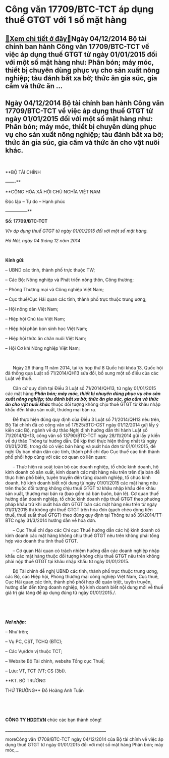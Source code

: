 Công văn 17709/BTC-TCT áp dụng thuế GTGT với 1 số mặt hàng
=================================================================

[:gift:Xem chi tiết ở đây:gift:](https://hddtvn.com/cong-van-17709-btc-tct-ap-du%cc%a3ng-thue-gtgt-voi-1-so-ma%cc%a3t-hang/)Ngày 04/12/2014 Bộ tài chính ban hành Công văn 17709/BTC-TCT về việc áp dụng thuế GTGT từ ngày 01/01/2015 đối với một số mặt hàng như: Phân bón; máy móc, thiết bị chuyên dùng phục vụ cho sản xuất nông nghiệp; tàu đánh bắt xa bờ; thức ăn gia súc, gia cầm và thức ăn …
----------------------------------------------------------------------------------------------------------------------------------------------------------------------------------------------------------------------------------------------------------------------------------



Ngày 04/12/2014 Bộ tài chính ban hành Công văn 17709/BTC-TCT về việc áp dụng thuế GTGT từ ngày 01/01/2015 đối với một số mặt hàng như: Phân bón; máy móc, thiết bị chuyên dùng phục vụ cho sản xuất nông nghiệp; tàu đánh bắt xa bờ; thức ăn gia súc, gia cầm và thức ăn cho vật nuôi khác.
-----------------------------------------------------------------------------------------------------------------------------------------------------------------------------------------------------------------------------------------------------------------------------------------------------



 






**BỘ TÀI CHÍNH  

 ——-**

**CỘNG HÒA XÃ HỘI CHỦ NGHĨA VIỆT NAM  

 Độc lập – Tự do – Hạnh phúc  

 —————**



**Số: 17709/BTC-TCT**  

*V/v áp dụng thuế GTGT từ ngày 01/01/2015 đối với một số mặt hàng.*

*Hà Nội, ngày 04 tháng 12 năm 2014*



 






**Kính gửi:**

– UBND các tỉnh, thành phố trực thuộc TW;  

 – Các Bộ: Nông nghiệp và Phát triển nông thôn, Công thương;  

 – Phòng Thương mại và Công nghiệp Việt Nam;  

 – Cục thuế/Cục Hải quan các tỉnh, thành phố trực thuộc trung ương;  

 – Hội nông dân Việt Nam;  

 – Hiệp hội Chủ tàu Việt Nam;  

 – Hiệp hội phân bón sinh học Việt Nam;  

 – Hiệp hội thức ăn chăn nuôi Việt Nam;  

 – Hội Cơ khí Nông nghiệp Việt Nam;



   

      Ngày 26 tháng 11 năm 2014, tại kỳ họp thứ 8 Quốc hội khóa 13, Quốc hội đã thông qua Luật số 71/2014/QH13 sửa đổi, bổ sung một số điều của các Luật về thuế.


      Căn cứ quy định tại Điều 3 Luật số 71/2014/QH13, từ ngày 01/01/2015 các mặt hàng:***Phân bón; máy móc, thiết bị chuyên dùng phục vụ cho sản xuất nông nghiệp; tàu đánh bắt xa bờ; thức ăn gia súc, gia cầm và thức ăn cho vật nuôi khác*** thuộc đối tượng không chịu thuế GTGT từ khâu nhập khẩu đến khâu sản xuất, thương mại bán ra.


      Để thực hiện đúng quy định của Điều 3 Luật số 71/2014/QH13 nêu trên, Bộ Tài chính đã có công văn số 17525/BTC-CST ngày 01/12/2014 gửi lấy ý kiến các Bộ, ngành về dự thảo Nghị định hướng dẫn thi hành Luật số 71/2014/QH13, công văn số 13790/BTC-TCT ngày 28/11/2014 gửi lấy ý kiến về dự thảo Thông tư hướng dẫn. Để kịp thời thực hiện thống nhất từ ngày 01/01/2015, trong đó có việc bán hàng và xuất hóa đơn từ 01/01/2015, đề nghị Ủy ban nhân dân các tỉnh, thành phố chỉ đạo Cục thuế các tỉnh thành phố phối hợp cùng với các cơ quan có liên quan:


      – Thực hiện rà soát toàn bộ các doanh nghiệp, tổ chức kinh doanh, hộ kinh doanh có sản xuất, kinh doanh các mặt hàng nêu trên trên địa bàn để thực hiện phổ biến, tuyên truyền đến từng doanh nghiệp, tổ chức kinh doanh, hộ kinh doanh biết nội dung từ ngày 01/01/2015 các mặt hàng nêu trên thuộc đối tượng không chịu thuế GTGT từ khâu nhập khẩu đến khâu sản xuất, thương mại bán ra (bao gồm cả bán buôn, bán lẻ). Cơ quan thuế hướng dẫn doanh nghiệp, tổ chức kinh doanh nộp thuế GTGT theo phương pháp khấu trừ khi xuất hóa đơn GTGT bán các mặt hàng nêu trên từ ngày 01/01/2015 thì không ghi thuế GTGT trên hóa đơn (gạch chéo dòng tiền thuế, thuế suất thuế GTGT) theo đúng quy định tại Thông tư số 39/2014/TT-BTC ngày 31/3/2014 hướng dẫn về hóa đơn.


      – Cục Thuế chỉ đạo các Chi cục Thuế hướng dẫn các hộ kinh doanh có kinh doanh các mặt hàng không chịu thuế GTGT nêu trên không phải tổng hợp vào doanh thu tính thuế GTGT.


      – Cơ quan Hải quan có trách nhiệm hướng dẫn các doanh nghiệp nhập khẩu các mặt hàng thuộc đối tượng không chịu thuế GTGT nêu trên không phải nộp thuế GTGT tại khâu nhập khẩu từ ngày 01/01/2015.


      Bộ Tài chính đề nghị UBND các tỉnh, thành phố trực thuộc trung ương, các Bộ, các Hiệp hội, Phòng thương mại công nghiệp Việt Nam, Cục thuế, Cục Hải quan các tỉnh, thành phố phối hợp để quán triệt, tuyên truyền, hướng dẫn đến từng doanh nghiệp, hộ kinh doanh biết nội dung mới về thuế giá trị gia tăng để áp dụng đúng từ ngày 01/01/2015./.  

 






   

***Nơi nhận:***  

 – Như trên;  

 – Vụ PC, CST, TCHQ (BTC);  

 – Các Vụ/đơn vị thuộc TCT;  

 – Website Bộ Tài chính, website Tổng cục Thuế;  

 – Lưu: VT, TCT (VT; CS (3b)).

**KT. BỘ TRƯỞNG  

 THỨ TRƯỞNG**
 Đỗ Hoàng Anh Tuấn





   

  
  

  




  

**CÔNG TY [HDDTVN](http://hddtvn.com/ "HDDTVN")** chúc các bạn thành công!  

 \_\_\_\_\_\_\_\_\_\_\_\_\_\_\_\_\_\_\_\_\_\_\_\_\_\_\_\_\_\_\_\_\_\_\_\_\_\_\_\_\_\_\_\_\_\_\_\_\_\_
 


moreCông văn 17709/BTC-TCT ngày 04/12/2014 của Bộ tài chính về việc áp dụng thuế GTGT từ ngày 01/01/2015 đối với một số mặt hàng Phân bón; máy móc,…

